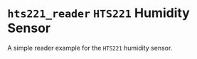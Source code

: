 `hts221_reader` `HTS221` Humidity Sensor
========================================

A simple reader example for the `HTS221` humidity sensor.
